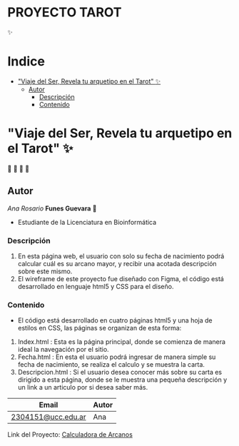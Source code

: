 # PROYECTO TAROT 
:sparkles:
# Indice
- ["Viaje del Ser, Revela tu arquetipo en el Tarot" :sparkles:](#"Viaje-del-Ser,-Revela-tu-arquetipo-en-el-Tarot"-)
    - [Autor](#autor)
        - [Descripción](#Descripción)
        - [Contenido](#Contenido)
# "Viaje del Ser, Revela tu arquetipo en el Tarot" :sparkles:

:blossom: :hibiscus: :rose: :sunflower:
## Autor
*Ana Rosario* **Funes Guevara** :penguin:
-  Estudiante de la Licenciatura en Bioinformática

### Descripción
1. En esta página web, el usuario con solo su fecha de nacimiento podrá calcular cuál es su arcano mayor,
y recibir una acotada descripción sobre este mismo.
2. El wireframe de este proyecto fue diseñado con Figma, el código está desarrollado en lenguaje html5 y CSS para el diseño.

### Contenido
- El código está desarrollado en cuatro páginas html5 y una hoja de estilos en CSS, las páginas se organizan de esta forma:
1. Index.html : Esta es la página principal, donde se comienza de manera ideal la navegación por el sitio.
2. Fecha.html : En esta el usuario podrá ingresar de manera simple su fecha de nacimiento, se realiza el calculo y se muestra la carta.
3. Descripcion.html : Si el usuario desea conocer más sobre su carta es dirigido a esta página, donde se le muestra una pequeña descripción y un link a un articulo por si desea saber más.

| Email              | Autor      |
|--------------------|------------|
| 2304151@ucc.edu.ar | Ana        |


Link del Proyecto: [Calculadora de Arcanos](https://ucc-labcompu2.github.io/proyecto2024-funes-guevara/)